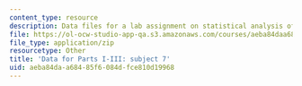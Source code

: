 ```yaml
---
content_type: resource
description: Data files for a lab assignment on statistical analysis of fMRI data.
file: https://ol-ocw-studio-app-qa.s3.amazonaws.com/courses/aeba84daa68485f6084dfce810d19968_subject7session78913.zip
file_type: application/zip
resourcetype: Other
title: 'Data for Parts I-III: subject 7'
uid: aeba84da-a684-85f6-084d-fce810d19968
---
```


